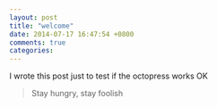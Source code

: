 ```yaml
---
layout: post
title: "welcome"
date: 2014-07-17 16:47:54 +0800
comments: true
categories: 
---
```


I wrote this post just to test if the octopress works OK

> Stay hungry, stay foolish


